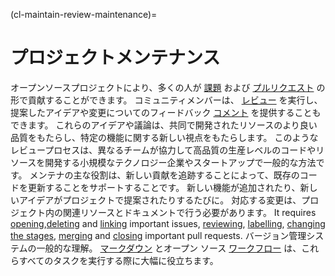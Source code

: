 (cl-maintain-review-maintenance)=
# プロジェクトメンテナンス

オープンソースプロジェクトにより、多くの人が [課題](https://help.github.com/en/github/managing-your-work-on-github/about-issues) および [プルリクエスト](https://help.github.com/en/github/collaborating-with-issues-and-pull-requests/about-pull-requests) の形で貢献することができます。 コミュニティメンバーは、 [レビュー](https://help.github.com/en/github/collaborating-with-issues-and-pull-requests/about-pull-request-reviews) を実行し、提案したアイデアや変更についてのフィードバック [コメント](https://help.github.com/en/github/collaborating-with-issues-and-pull-requests/commenting-on-a-pull-request) を提供することもできます。 これらのアイデアや議論は、共同で開発されたリソースのより良い品質をもたらし、特定の機能に関する新しい視点をもたらします。 このようなレビュープロセスは、異なるチームが協力して高品質の生産レベルのコードやリソースを開発する小規模なテクノロジー企業やスタートアップで一般的な方法です。 メンテナの主な役割は、新しい貢献を追跡することによって、既存のコードを更新することをサポートすることです。 新しい機能が追加されたり、新しいアイデアがプロジェクトで提案されたりするたびに。 対応する変更は、プロジェクト内の関連リソースとドキュメントで行う必要があります。 It requires [opening](https://help.github.com/en/github/managing-your-work-on-github/creating-an-issue),[deleting](https://help.github.com/en/github/managing-your-work-on-github/deleting-an-issue) and [linking](https://help.github.com/en/github/managing-your-work-on-github/linking-a-pull-request-to-an-issue) important issues, [reviewing](https://help.github.com/en/github/collaborating-with-issues-and-pull-requests/reviewing-proposed-changes-in-a-pull-request), [labelling](https://help.github.com/en/github/managing-your-work-on-github/labeling-issues-and-pull-requests), [changing the stages](https://help.github.com/en/github/collaborating-with-issues-and-pull-requests/changing-the-stage-of-a-pull-request), [merging](https://help.github.com/en/github/collaborating-with-issues-and-pull-requests/merging-a-pull-request) and [closing](https://help.github.com/en/github/collaborating-with-issues-and-pull-requests/closing-a-pull-request) important pull requests. バージョン管理システムの一般的な理解。 [マークダウン](https://guides.github.com/features/mastering-markdown/) とオープン ソース [ワークフロー](https://guides.github.com/introduction/flow/) は、これらすべてのタスクを実行する際に大幅に役立ちます。
